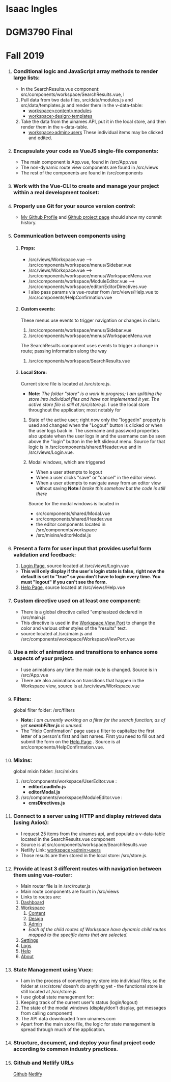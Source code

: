 # Isaac Ingles 
# DGM3790 Final
# Fall 2019


1. ### Conditional logic and JavaScript array methods to render large lists:
    * In the SearchResults.vue component: src/components/workspace/SearchResults.vue, I
    1.  Pull data from two data files, src/data/modules.js and src/data/templates.js and render them in the v-data-table:
        * [workspace>content>modules](https://iingles-3790-final.netlify.com/workspace/content/modules)
        * [workspace>design>templates](https://iingles-3790-final.netlify.com/workspace/design/templates)
    1.  Take the data from the uinames API, put it in the local store, and then render them in the v-data-table.
        * [workspace>admin>users](https://iingles-3790-final.netlify.com/workspace/admin/Users)
        These individual items may be clicked and edited.

1. ### Encapsulate your code as VueJS single-file components:
   * The main component is App.vue, found in /src/App.vue
   * The non-dynamic route view components are found in /src/views
   * The rest of the components are found in /src/components

1. ### Work with the Vue-CLI to create and manage your project within a real development toolset:

1. ### Properly use Git for your source version control:
   * [My Github Profile](https://github.com/iingles) and [Github project page](https://github.com/iingles/isaac-ingles-3790-final/) should show my commit history.

1. ### Communication between components using 

    1. #### Props: 
        * /src/views/Workspace.vue --> /src/components/workspace/menus/Sidebar.vue
        * /src/views/Workspace.vue --> /src/components/workspace/menus/WorkspaceMenu.vue
        * /src/components/workspace/ModuleEditor.vue --> /src/components/workspace/editor/EditorDirectives.vue
        * I also pass params via vue-router from /src/views/Help.vue to /src/components/HelpConfirmation.vue
        
    1. #### Custom events: 

        These menus use events to trigger navigation or changes in class:
        1. /src/components/workspace/menus/Sidebar.vue
        2. /src/components/workspace/menus/WorkspaceMenu.vue

        The SearchResults component uses events to trigger a change in route; passing information along the way
        1. /src/components/workspace/SearchResults.vue

    1. #### Local Store:
        Current store file is located at /src/store.js.  
        * __Note:__ *The folder "store" is a work in progress; I am splitting the store into individual files and have not implemented it yet. The active store file is still at /src/store.js.*
        I use the local store throughout the application; most notably for
        1. State of the active user; right now only the "loggedIn" property is used and changed when the "Logout" button is clicked or when the user logs back in.  The username and password properties also update when the user logs in and the username can be seen above the "login" button in the left slideout menu.  Source for that logic is in /src/components/shared/Header.vue and in /src/views/Login.vue.
        1. Modal windows, which are triggered
            * When a user attempts to logout
            * When a user clicks "save" or "cancel" in the editor views
            * When a user attempts to navigate away from an editor view without saving __Note:__*I broke this somehow but the code is still there*

            Source for the modal windows is located in 
            * src/components/shared/Modal.vue
            * src/components/shared/Header.vue
            * the editor components located in /src/components/workspace
            * /src/mixins/editorModal.js
            
      
1. ### Present a form for user input that provides useful form validation and feedback:
   1. [Login Page](https://iingles-3790-final.netlify.com/login), source located at /src/views/Login.vue 
   * **This will only display if the user's login state is false, right now the default is set to "true" so you don't have to login every time.  You must "logout" if you can't see the form.**
   2. [Help Page](https://iingles-3790-final.netlify.com/Help), source located at /src/views/Help.vue

1. ### Custom directive used on at least one component:
    * There is a global directive called "emphasized declared in /src/main.js
    * This directive is used in the [Workspace View Port](https://iingles-3790-final.netlify.com/workspace/content/modules) to change the color and various other styles of the "results" text.
    * source located at /src/main.js and /src/components/workspace/WorkspaceViewPort.vue
    
1. ### Use a mix of animations and transitions to enhance some aspects of your project.
   * I use animations any time the main route is changed.  Source is in /src/App.vue
   * There are also animations on transitions that happen in the Workspace view, source is at /src/views/Workspace.vue

1. ### Filters:
    global filter folder: /src/filters
    * __Note:__ *I am currently working on a filter for the search function; as of yet __searchFilter.js__ is unused.*
    * The "Help Confirmation" page uses a filter to capitalize the first letter of a person's first and last names.  First you need to fill out and submit the form on the [Help Page](https://iingles-3790-final.netlify.com/Help) .  Source is at src/components/HelpConfirmation.vue.

1. ### Mixins:
    global mixin folder: /src/mixins    

    1. /src/components/workspace/UserEditor.vue :
        * __editorLoadInfo.js__
        * __editorModal.js__
    1. /src/components/workspace/ModuleEditor.vue :
        * __cmsDirectives.js__

1. ### Connect to a server using HTTP and display retrieved data (using Axios):
    * I request 25 items from the uinames api, and populate a v-data-table located 
    in the SearchResults.vue component
    * Source is at src/components/workspace/SearchResults.vue
    * Netlify Link: [workspace>admin>users](https://iingles-3790-final.netlify.com/workspace/admin/Users)
    * Those results are then stored in the local store: /src/store.js.

1. ### Provide at least 3 different routes with navigation between them using vue-router:
   * Main router file is in /src/router.js
   * Main route components are fount in /src/views
   * Links to routes are: 
    1. [Dashboard](https://iingles-3790-final.netlify.com/)
    1. [Workspace](https://iingles-3790-final.netlify.com/workspace)
        1. [Content](https://iingles-3790-final.netlify.com/workspace/content)
        1. [Design](https://iingles-3790-final.netlify.com/workspace/design)
        1. [Admin](https://iingles-3790-final.netlify.com/workspace/admin)
         * *Each of the child routes of Workspace have dynamic child routes mapped to the specific items that are selected.*
    1. [Settings](https://iingles-3790-final.netlify.com/settings)
    1. [Logs](https://iingles-3790-final.netlify.com/logs)
    1. [Help](https://iingles-3790-final.netlify.com/help)
    1. [About](https://iingles-3790-final.netlify.com/about)
1. ### State Management using Vuex:
   * I am in the process of converting my store into individual files; so the folder at /src/store/ doesn't do anything yet - the functional store is still located at /src/store.js
   * I use global state management for:
   1. Keeping track of the current user's status (login/logout)
   1. The state of the modal windows (display/don't display, get messages from calling component)
   1. The API data downloaded from uinames.com
   * Apart from the main store file, the logic for state management is spread through much of the application.
   
1. ### Structure, document, and deploy your final project code according to common industry practices.

1. ### Github and Netlify URLs
    [Github](https://github.com/iingles/isaac-ingles-3790-final)
    [Netlify](https://iingles-3790-final.netlify.com/)
